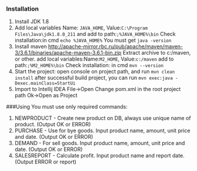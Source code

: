 ### Installation
1. Install JDK 1.8
2. Add local variables
Name: ```JAVA_HOME```, Value:```C:\Program Files\Java\jdk1.8.0_211```
and add to path:```;%JAVA_HOME%\bin```
Check installation:in cmd ```echo %JAVA_HOME%```
You must get ```java -version```
3. Install maven http://apache-mirror.rbc.ru/pub/apache/maven/maven-3/3.6.1/binaries/apache-maven-3.6.1-bin.zip
Extract archive to c:/maven, or other.
add local variables:Name:```M2_HOME```, Value:```c:/maven```
add to path:```;%M2_HOME%\bin```
Check installation: in cmd ```mvn --version```
3. Start the project:
    open console on project path, and run ```mvn clean install```
    after successful build project, you can run ```mvn exec:java -Dexec.mainClass=StartUi```
4. Import to Intellij IDEA
File->Open
Change pom.xml in the root project path
Ok->Open as Project

###Using
You must use only required commands:
1) NEWPRODUCT <name> - Create new product on DB, always use unique name of product. (Output OK or ERROR)
2) PURCHASE <name> <amount> <price> <date> - Use for bye goods. Input product name, amount, unit price and date. (Output OK or ERROR)
3) DEMAND <name> <amount> <price> <date> - For sell goods. Input product name, amount, unit price and date. (Output OK or ERROR)
4) SALESREPORT <name> <date> - Calculate profit. Input product name and report date. (Output ERROR or report)
    







